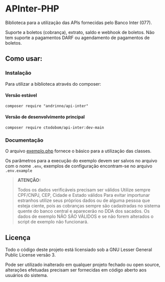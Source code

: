 # APInter-PHP

Biblioteca para a utilização das APIs fornecidas pelo Banco Inter (077).

Suporte a boletos (cobrança), extrato, saldo e webhook de boletos.
Não tem suporte a pagamentos DARF ou agendamento de pagamentos de boletos.

## Como usar:

### Instalação

Para utilizar a biblioteca através do composer:

#### Versão estável

```
composer require "andrinno/api-inter"
```

#### Versão de desenvolvimento principal

```
composer require ctodobom/api-inter:dev-main
```

### Documentação

O arquivo [exemplo.php](exemplo.php) fornece o básico para a utilização das classes.

Os parâmetros para a execução do exemplo devem ser salvos no arquivo com o nome `.env`, exemplos de configuração encontram-se no arquivo `.env.example`

> **ATENÇÃO:**
>
> Todos os dados verificáveis precisam ser válidos Utilize sempre CPF/CNPJ, CEP, Cidade e Estado válidos Para evitar importunar estranhos utilize seus próprios dados ou de alguma pessoa que esteja ciente, pois as cobranças sempre são cadastradas no sistema quente do banco central e aparecerão no DDA dos sacados. Os dados de exemplo NÃO SÃO VÁLIDOS e se não forem alterados o script de exemplo não funcionará.

## Licença

Todo o código deste projeto está licensiado sob a GNU Lesser General Public License versão 3.

Pode ser utilizado inalterado em qualquer projeto fechado ou open source, alterações efetuadas precisam ser fornecidas em código aberto aos usuários do sistema.
